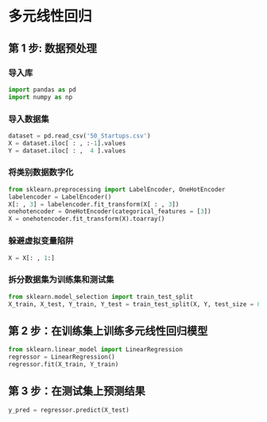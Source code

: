 # 多元线性回归

## 第 1 步: 数据预处理

### 导入库

```py
import pandas as pd
import numpy as np
```

### 导入数据集

```py
dataset = pd.read_csv('50_Startups.csv')
X = dataset.iloc[ : , :-1].values
Y = dataset.iloc[ : ,  4 ].values
```

### 将类别数据数字化

```py
from sklearn.preprocessing import LabelEncoder, OneHotEncoder
labelencoder = LabelEncoder()
X[: , 3] = labelencoder.fit_transform(X[ : , 3])
onehotencoder = OneHotEncoder(categorical_features = [3])
X = onehotencoder.fit_transform(X).toarray()
```

### 躲避虚拟变量陷阱

```py
X = X[: , 1:]
```

### 拆分数据集为训练集和测试集

```py
from sklearn.model_selection import train_test_split
X_train, X_test, Y_train, Y_test = train_test_split(X, Y, test_size = 0.2, random_state = 0)
```

## 第 2 步：在训练集上训练多元线性回归模型

```py
from sklearn.linear_model import LinearRegression
regressor = LinearRegression()
regressor.fit(X_train, Y_train)
```

## 第 3 步：在测试集上预测结果

```py
y_pred = regressor.predict(X_test)
```

